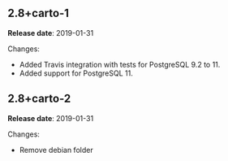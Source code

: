 ## 2.8+carto-1

**Release date**: 2019-01-31

Changes:
- Added Travis integration with tests for PostgreSQL 9.2 to 11.
- Added support for PostgreSQL 11.

## 2.8+carto-2

**Release date**: 2019-01-31

Changes:
- Remove debian folder

